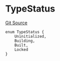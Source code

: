 # TypeStatus
[Git Source](https://github.com/metacontract/mc/blob/b874bc295b567a7e9bd6d6c63dfe84df116a2f3a/src/devkit/types/TypeGuard.sol)


```solidity
enum TypeStatus {
    Uninitialized,
    Building,
    Built,
    Locked
}
```

